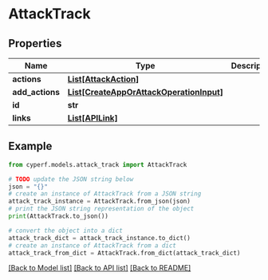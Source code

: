 # AttackTrack


## Properties

Name | Type | Description | Notes
------------ | ------------- | ------------- | -------------
**actions** | [**List[AttackAction]**](AttackAction.md) |  | [optional] 
**add_actions** | [**List[CreateAppOrAttackOperationInput]**](CreateAppOrAttackOperationInput.md) |  | [optional] 
**id** | **str** |  | 
**links** | [**List[APILink]**](APILink.md) |  | [optional] 

## Example

```python
from cyperf.models.attack_track import AttackTrack

# TODO update the JSON string below
json = "{}"
# create an instance of AttackTrack from a JSON string
attack_track_instance = AttackTrack.from_json(json)
# print the JSON string representation of the object
print(AttackTrack.to_json())

# convert the object into a dict
attack_track_dict = attack_track_instance.to_dict()
# create an instance of AttackTrack from a dict
attack_track_from_dict = AttackTrack.from_dict(attack_track_dict)
```
[[Back to Model list]](../README.md#documentation-for-models) [[Back to API list]](../README.md#documentation-for-api-endpoints) [[Back to README]](../README.md)


